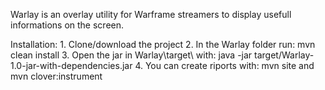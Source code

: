 Warlay is an overlay utility for Warframe streamers to display usefull informations on the screen.

Installation: 
	1. Clone/download the project
	2. In the Warlay folder run: mvn clean install 
	3. Open the jar in Warlay\target\ with: java -jar target/Warlay-1.0-jar-with-dependencies.jar
	4. You can create riports with: mvn site and mvn clover:instrument